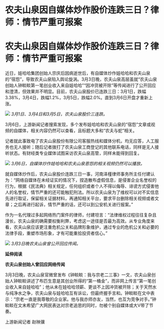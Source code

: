 # 农夫山泉因自媒体炒作股价连跌三日？律师：情节严重可报案

# 农夫山泉因自媒体炒作股价连跌三日？律师：情节严重可报案

近日，娃哈哈集团创始人宗庆后因病逝世后，有自媒体炒作娃哈哈和农夫山泉的“宿怨”，导致农夫山泉陷入舆论旋涡。3月3日晚，农夫山泉高层虽就“农夫山泉创始人钟睒睒第一笔创业收入来自娃哈哈”“因冲货被开除”等传闻进行了公开回应和澄清，但效果并不明显。目前，农夫山泉股价已连跌三日：3月1日，跌幅3.38%，3月4日，跌幅1.2%，3月5日，跌幅2.0%。直到3月6日开盘才重新上涨。

![](https://inews.gtimg.com/om_bt/OvNgc9NcouqK4jXN8MFgzxgcrmOggZgRagsMBWYphFpREAA/1000)
_3月1日、3月4日和3月5日，农夫山泉股价三连跌。_

3月6日，上游新闻记者搜索发现，多个发布娃哈哈和农夫山泉的“宿怨”文章或视频的自媒体，相关内容仍然可以查看，且标题大多和“农夫与蛇”相关。

记者就此事致电了农夫山泉股份有限公司客服热线和媒体分机，均无应答，人工服务也无人接听；随后记者拨打了农夫山泉工商登记的其他联系电话，同样是无人接听状态。有财经类专业媒体试图采访农夫山泉高管，同样未能得到回复。

![](https://inews.gtimg.com/om_bt/OZCYQ1dBEqBG67fRdkU6DWCkMiKHIpw7RI7yhUSnUv1u0AA/1000)
_3月6日，自媒体炒作娃哈哈和农夫山泉恩怨的相关视频仍然可以播放。_

就自媒体炒作后，农夫山泉股价连跌三日一事，河南泽槿律师事务所主任付建认为：“网络自媒体在未经证实的情况下，捏造散布虚假信息，是侵害企业名誉权的行为，根据《民法典》相关规定，任何组织或者个人不得以侮辱、诽谤方式侵害他人的名誉权，情节严重的还可能触犯刑法。所以农夫山泉为了维权可以对不实信息先进行取证，保留相关证据材料，再通知相关平台，要求平台删除相关视频或者文章；之后再进行起诉，情节严重的话，还可以到公安机关进行报案。”

作为一名代理过多起网络热门案件的律师，付建坦言：“法律维权过程往往复杂且漫长，农夫山泉的确需要权衡利弊，考虑这一途径是否最为高效。从专业角度来看，农夫山泉应该更注重危机公关和品牌形象维护，通过专业的危机公关和必要的法律手段，重塑市场形象，才有可能重拾投资者信心。”

![](https://inews.gtimg.com/om_bt/OILQMh5hEuBB4-Sv7mwKDJYnmWh2qBCuh5pznbqiZpml4AA/1000)
_3月3日晚农夫山泉曾公开回应传闻。_

**延伸阅读**

**农夫山泉创始人曾回应网络传闻**

3月3日晚，农夫山泉官微曾发布《钟睒睒：我与宗老二三事》一文，农夫山泉创始人钟睒睒讲述了布匹生意是其创业所得的“第一桶金”，而非网上传言“第一笔创业收入来自娃哈哈”；他从未在娃哈哈领薪、更谈不上因冲货被开除；关于天然水与纯净水之争，农夫山泉与娃哈哈互有诉讼，但最终握手言和。钟睒睒在文中表示：“宗老一直是我尊敬的企业家。他与我亦师亦友，当然，也互为竞争对手。”钟睒睒在文末希望广大网民表达对宗老追思的同时，勿被个别自媒体或大V带了节奏。

上游新闻记者 赵映骥

